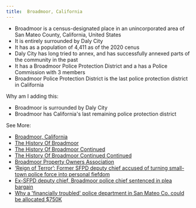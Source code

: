 ```yaml
---
title:  Broadmoor, California
---
```


- Broadmoor is a census-designated place  in an unincorporated area of San Mateo County, California, United States  
- It is entirely surrounded by Daly City  
- It has as a population of 4,411 as of the 2020 cenus 
- Daly City has long tried to annex, and has successfully annexed parts of the community in the past
-  It has a Broadmoor Police Protection District and a has a Police Commission with 3 members
- Broadmoor Police Protection District is the last police protection district in California


Why am I adding this:
- Broadmoor is surrounded by Daly City 
- Broadmoor has California's last remaining police protection district

See More:
- [Broadmoor, California](https://en.wikipedia.org/wiki/Broadmoor,_California)
- [The History Of Broadmoor](https://www.broadmoorpolice.com/history-of-broadmoor/)
- [The History Of Broadmoor Continued](https://www.broadmoorpolice.com/history-2/)
- [The History Of Broadmoor Continued Continued](https://www.broadmoorpolice.com/history-3/)
- [Broadmoor Property Owners Association](https://broadmoorpoa.org/)
- [‘Reign of Terror’: Former SFPD deputy chief accused of turning small-town police force into personal fiefdom](https://missionlocal.org/2021/04/reign-of-terror-how-a-former-sfpd-deputy-chief-took-over-a-small-town-police-department/)
- [Ex-SFPD deputy chief, Broadmoor police chief sentenced in plea bargain](https://missionlocal.org/2021/08/ex-sfpd-deputy-chief-broadmoor-police-chief-sentenced-in-plea-bargain/)
- [Why a 'financially troubled' police department in San Mateo Co. could be allocated $750K](https://abc7news.com/san-mateo-county-broadmoor-police-department-unincorporated-financial-stability/13933699/)